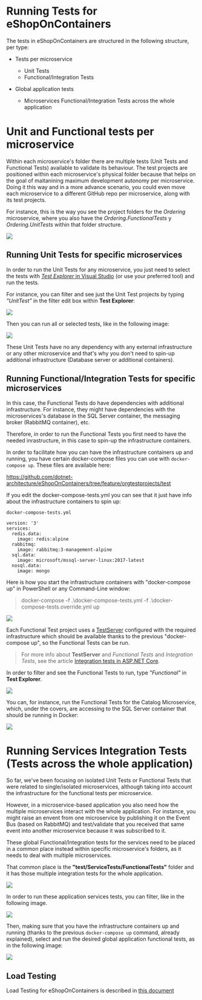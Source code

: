 # Running Tests for eShopOnContainers

The tests in eShopOnContainers are structured in the following structure, per type:

- Tests per microservice
    - Unit Tests
    - Functional/Integration Tests

- Global application tests
    - Microservices Functional/Integration Tests across the whole application

# Unit and Functional tests per microservice

Within each microservice's folder there are multiple tests (Unit Tests and Functional Tests) available to validate its behaviour.
The test projects are positioned within each microservice's physical folder because that helps on the goal of maitanining maximum development autonomy per microservice. Doing it this way and in a more advance scenario, you could even move each microservice to a different GitHub repo per microservice, along with its test projects. 

For instance, this is the way you see the project folders for the *Ordering* microservice, where you also have the *Ordering.FunctionalTests* y *Ordering.UnitTests* within that folder structure.

<p>
<img src="img/orderingservicetests.PNG">
<p>

## Running Unit Tests for specific microservices

In order to run the Unit Tests for any microservice, you just need to select the tests with [*Test Explorer* in Visual Studio](https://docs.microsoft.com/en-us/visualstudio/test/run-unit-tests-with-test-explorer) (or use your preferred tool) and run the tests. 

For instance, you can filter and see just the Unit Test projects by typing *"UnitTest"* in the filter edit box within **Test Explorer**:

<p>
<img src="img/unittestsview.PNG">
<p>

Then you can run all or selected tests, like in the following image:

<p>
<img src="img/unittestsrunning.PNG">
<p>

These Unit Tests have no any dependency with any external infrastructure or any other microservice and that's why you don't need to spin-up additional infrastructure (Database server or additional containers).


## Running Functional/Integration Tests for specific microservices

In this case, the Functional Tests do have dependencies with additional infrastructure. For instance, they might have dependencies with the microservices's database in the SQL Server container, the messaging broker (RabbitMQ container), etc.

Therefore, in order to run the Functional Tests you first need to have the needed inrastructure, in this case to spin-up the infrastructure containers.

In order to facilitate how you can have the infrastructure containers up and running, you have certain docker-compose files you can use with `docker-compose up`. These files are available here:

https://github.com/dotnet-architecture/eShopOnContainers/tree/feature/orgtestprojects/test

If you edit the docker-compose-tests.yml you can see that it just have info about the infrastructure containers to spin up:

```
docker-compose-tests.yml

version: '3'
services:
  redis.data:
    image: redis:alpine
  rabbitmq:
    image: rabbitmq:3-management-alpine
  sql.data:
    image: microsoft/mssql-server-linux:2017-latest
  nosql.data:
    image: mongo
```

Here is how you start the infrastructure containers with "docker-compose up" in PowerShell or any Command-Line window:

> docker-compose -f .\docker-compose-tests.yml -f .\docker-compose-tests.override.yml up

<p>
<img src="img/compose-up-powershell-infrastructure-containers.PNG">
<p>

Each Functional Test project uses a [TestServer](https://docs.microsoft.com/en-us/dotnet/api/microsoft.aspnetcore.testhost.testserver?view=aspnetcore-2.1) configured with the required infrastructure which should be available thanks to the previous "docker-compose up", so the Functional Tests can be run.

> For more info about **TestServer** and *Functional Tests* and *Integration Tests*, see the article [Integration tests in ASP.NET Core](https://docs.microsoft.com/aspnet/core/test/integration-tests?view=aspnetcore-2.1).

In order to filter and see the Functional Tests to run, type *"Functional"* in **Test Explorer**. 

<p>
<img src="img/functionaltestsview.PNG">
<p>

You can, for instance, run the Functional Tests for the Catalog Microservice, which, under the covers, are accessing to the SQL Server container that should be running in Docker:

<p>
<img src="img/functionaltests-catalog-running.PNG">
<p>


# Running Services Integration Tests (Tests across the whole application)

So far, we've been focusing on isolated Unit Tests or Functional Tests that were related to single/isolated microservices, although taking into account the infrastructure for the functional tests per microservice.

However, in a microservice-based application you also need how the multiple microservices interact with the whole application. For instance, you might raise an envent from one microservice by publishing it on the Event Bus (based on RabbitMQ) and test/validate that you received that same event into another microservice because it was subscribed to it.

These global Functional/Integration tests for the services need to be placed in a common place instead within specific microservice's folders, as it needs to deal with multiple microservices.

That common place is the **"test/ServiceTests/FunctionalTests"** folder and it has those multiple integration tests for the whole application.

<p>
<img src="img/services-functional-tests-folder.PNG">
<p>

In order to run these application services tests, you can filter, like in the following image.

<p>
<img src="img/integrationtestsview.PNG">
<p>

Then, making sure that you have the infrastructure containers up and running (thanks to the previous `docker-compose up` command, already explained), select and run the desired global application functional tests, as in the following image:

<p>
<img src="img/global-application-functional-tests-running.PNG">
<p>




## Load Testing

Load Testing for eShopOnContainers is described in [this document](ServicesTests/LoadTest/readme.md)



